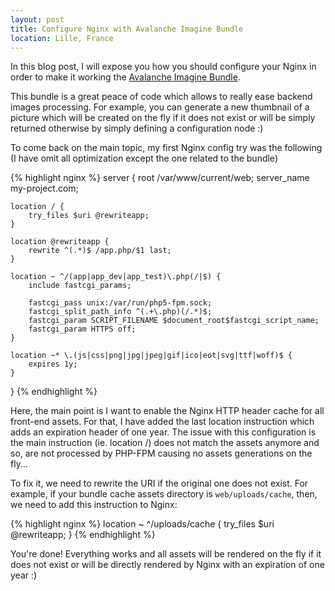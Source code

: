 ```yaml
---
layout: post
title: Configure Nginx with Avalanche Imagine Bundle
location: Lille, France
---
```


In this blog post, I will expose you how you should configure your Nginx in order to make it working the [Avalanche
Imagine Bundle](https://github.com/avalanche123/AvalancheImagineBundle).

This bundle is a great peace of code which allows to really ease backend images processing. For example, you can
generate a new thumbnail of a picture which will be created on the fly if it does not exist or will be simply returned
otherwise by simply defining a configuration node :)

To come back on the main topic, my first Nginx config try was the following (I have omit all optimization except the
one related to the bundle)

{% highlight nginx %}
server {
    root /var/www/current/web;
    server_name my-project.com;

    location / {
        try_files $uri @rewriteapp;
    }

    location @rewriteapp {
        rewrite ^(.*)$ /app.php/$1 last;
    }

    location ~ ^/(app|app_dev|app_test)\.php(/|$) {
        include fastcgi_params;

        fastcgi_pass unix:/var/run/php5-fpm.sock;
        fastcgi_split_path_info ^(.+\.php)(/.*)$;
        fastcgi_param SCRIPT_FILENAME $document_root$fastcgi_script_name;
        fastcgi_param HTTPS off;
    }

    location ~* \.(js|css|png|jpg|jpeg|gif|ico|eot|svg|ttf|woff)$ {
        expires 1y;
    }
}
{% endhighlight %}

Here, the main point is I want to enable the Nginx HTTP header cache for all front-end assets. For that, I have added
the last location instruction which adds an expiration header of one year. The issue with this configuration is the
main instruction (ie. location /) does not match the assets anymore and so, are not processed by PHP-FPM causing
no assets generations on the fly...

To fix it, we need to rewrite the URI if the original one does not exist. For example, if your bundle cache assets
directory is `web/uploads/cache`, then, we need to add this instruction to Nginx:

{% highlight nginx %}
location ~ ^/uploads/cache {
    try_files $uri @rewriteapp;
}
{% endhighlight %}

You're done! Everything works and all assets will be rendered on the fly if it does not exist or will be directly
rendered by Nginx with an expiration of one year :)
